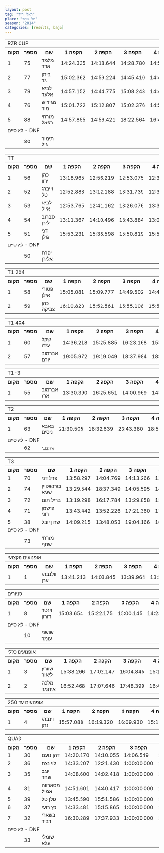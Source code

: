 ```yaml
---
layout: post
tag: "ראלי רייד"
place: "טל שחר"
season: "2014"
categories: [results, baja]
---
```

<table class="line_color">
<tr>
    <td colspan="99" class="title_font">RZR CUP</td>
</tr>
<tr class="rnkh_bkcolor">
    <th class="rnkh_font">מקום</th>
    <th class="rnkh_font">מספר</th>
    <th class="rnkh_font">שם</th>
    <th class="rnkh_font">הקפה 1</th>
    <th class="rnkh_font">הקפה 2</th>
    <th class="rnkh_font">הקפה 3</th>
    <th class="rnkh_font">הקפה 4</th>
    <th class="rnkh_font">עונשין</th>
    <th class="rnkh_font">זמן</th>
    <th class="rnkh_font">פער</th>
</tr>
<tr class="rnk_bkcolor">
    <td class="rnk_font">1</td>
    <td class="rnk_font">75</td>
    <td class="rnk_font">מלמד אדר</td>
    <td class="rnk_font">14:24.335</td>
    <td class="rnk_font">14:18.644</td>
    <td class="rnk_font">14:28.780</td>
    <td class="rnk_font">14:50.231</td>
    <td class="rnk_font"></td>
    <td class="rnk_font">58:01.990</td>
    <td class="rnk_font"></td>
</tr>
<tr class="rnk_bkcolor">
    <td class="rnk_font">2</td>
    <td class="rnk_font">77</td>
    <td class="rnk_font">ביתן גד</td>
    <td class="rnk_font">15:02.362</td>
    <td class="rnk_font">14:59.224</td>
    <td class="rnk_font">14:45.410</td>
    <td class="rnk_font">14:47.704</td>
    <td class="rnk_font"></td>
    <td class="rnk_font">59:34.700</td>
    <td class="rnk_font">1:32.710</td>
</tr>
<tr class="rnk_bkcolor">
    <td class="rnk_font">3</td>
    <td class="rnk_font">79</td>
    <td class="rnk_font">לביא אלעד</td>
    <td class="rnk_font">14:57.152</td>
    <td class="rnk_font">14:44.775</td>
    <td class="rnk_font">15:08.243</td>
    <td class="rnk_font">14:44.890</td>
    <td class="rnk_font"></td>
    <td class="rnk_font">59:35.060</td>
    <td class="rnk_font">1:33.070</td>
</tr>
<tr class="rnk_bkcolor">
    <td class="rnk_font">4</td>
    <td class="rnk_font">76</td>
    <td class="rnk_font">מגידיש מור</td>
    <td class="rnk_font">15:01.722</td>
    <td class="rnk_font">15:12.807</td>
    <td class="rnk_font">15:02.376</td>
    <td class="rnk_font">14:50.036</td>
    <td class="rnk_font"></td>
    <td class="rnk_font">1:00:06.941</td>
    <td class="rnk_font">2:04.951</td>
</tr>
<tr class="rnk_bkcolor">
    <td class="rnk_font">5</td>
    <td class="rnk_font">88</td>
    <td class="rnk_font">מזרחי רפאל</td>
    <td class="rnk_font">14:57.855</td>
    <td class="rnk_font">14:56.421</td>
    <td class="rnk_font">18:22.564</td>
    <td class="rnk_font">16:40.725</td>
    <td class="rnk_font"></td>
    <td class="rnk_font">1:04:57.565</td>
    <td class="rnk_font">6:55.575</td>
</tr>
<tr>
    <td colspan="99" class="subtitle_font">לא סיים - DNF</td>
</tr>
<tr class="rnk_bkcolor">
    <td class="rnk_font"></td>
    <td class="rnk_font">80</td>
    <td class="rnk_font">תימור גיל</td>
    <td class="rnk_font"></td>
    <td class="rnk_font"></td>
    <td class="rnk_font"></td>
    <td class="rnk_font"></td>
    <td class="rnk_font"></td>
    <td class="rnk_font"></td>
    <td class="rnk_font"></td>
</tr>
</table>
<table class="line_color">
<tr>
    <td colspan="99" class="title_font">TT</td>
</tr>
<tr class="rnkh_bkcolor">
    <th class="rnkh_font">מקום</th>
    <th class="rnkh_font">מספר</th>
    <th class="rnkh_font">שם</th>
    <th class="rnkh_font">הקפה 1</th>
    <th class="rnkh_font">הקפה 2</th>
    <th class="rnkh_font">הקפה 3</th>
    <th class="rnkh_font">הקפה 4</th>
    <th class="rnkh_font">עונשין</th>
    <th class="rnkh_font">זמן</th>
    <th class="rnkh_font">פער</th>
</tr>
<tr class="rnk_bkcolor">
    <td class="rnk_font">1</td>
    <td class="rnk_font">56</td>
    <td class="rnk_font">כהן ירון</td>
    <td class="rnk_font">13:18.965</td>
    <td class="rnk_font">12:56.219</td>
    <td class="rnk_font">12:53.075</td>
    <td class="rnk_font">12:39.457</td>
    <td class="rnk_font"></td>
    <td class="rnk_font">51:47.716</td>
    <td class="rnk_font"></td>
</tr>
<tr class="rnk_bkcolor">
    <td class="rnk_font">2</td>
    <td class="rnk_font">52</td>
    <td class="rnk_font">וייברג טל</td>
    <td class="rnk_font">12:52.888</td>
    <td class="rnk_font">13:12.188</td>
    <td class="rnk_font">13:31.739</td>
    <td class="rnk_font">12:31.363</td>
    <td class="rnk_font"></td>
    <td class="rnk_font">52:08.178</td>
    <td class="rnk_font">20.462</td>
</tr>
<tr class="rnk_bkcolor">
    <td class="rnk_font">3</td>
    <td class="rnk_font">53</td>
    <td class="rnk_font">לביא אייל</td>
    <td class="rnk_font">12:53.765</td>
    <td class="rnk_font">12:41.162</td>
    <td class="rnk_font">13:26.076</td>
    <td class="rnk_font">13:35.403</td>
    <td class="rnk_font"></td>
    <td class="rnk_font">52:36.406</td>
    <td class="rnk_font">48.690</td>
</tr>
<tr class="rnk_bkcolor">
    <td class="rnk_font">4</td>
    <td class="rnk_font">54</td>
    <td class="rnk_font">סברוב לירן</td>
    <td class="rnk_font">13:11.367</td>
    <td class="rnk_font">14:10.496</td>
    <td class="rnk_font">13:43.884</td>
    <td class="rnk_font">13:04.311</td>
    <td class="rnk_font"></td>
    <td class="rnk_font">54:10.058</td>
    <td class="rnk_font">2:22.342</td>
</tr>
<tr class="rnk_bkcolor">
    <td class="rnk_font">5</td>
    <td class="rnk_font">51</td>
    <td class="rnk_font">דני גולן</td>
    <td class="rnk_font">15:53.231</td>
    <td class="rnk_font">15:38.598</td>
    <td class="rnk_font">15:50.819</td>
    <td class="rnk_font">15:52.337</td>
    <td class="rnk_font"></td>
    <td class="rnk_font">1:03:14.985</td>
    <td class="rnk_font">11:27.269</td>
</tr>
<tr>
    <td colspan="99" class="subtitle_font">לא סיים - DNF</td>
</tr>
<tr class="rnk_bkcolor">
    <td class="rnk_font"></td>
    <td class="rnk_font">50</td>
    <td class="rnk_font">יפרח אלירן</td>
    <td class="rnk_font"></td>
    <td class="rnk_font"></td>
    <td class="rnk_font"></td>
    <td class="rnk_font"></td>
    <td class="rnk_font"></td>
    <td class="rnk_font"></td>
    <td class="rnk_font"></td>
</tr>
</table>
<table class="line_color">
<tr>
    <td colspan="99" class="title_font">T1 2X4</td>
</tr>
<tr class="rnkh_bkcolor">
    <th class="rnkh_font">מקום</th>
    <th class="rnkh_font">מספר</th>
    <th class="rnkh_font">שם</th>
    <th class="rnkh_font">הקפה 1</th>
    <th class="rnkh_font">הקפה 2</th>
    <th class="rnkh_font">הקפה 3</th>
    <th class="rnkh_font">הקפה 4</th>
    <th class="rnkh_font">עונשין</th>
    <th class="rnkh_font">זמן</th>
    <th class="rnkh_font">פער</th>
</tr>
<tr class="rnk_bkcolor">
    <td class="rnk_font">1</td>
    <td class="rnk_font">58</td>
    <td class="rnk_font">פטורי אילן</td>
    <td class="rnk_font">15:05.081</td>
    <td class="rnk_font">15:09.777</td>
    <td class="rnk_font">14:49.502</td>
    <td class="rnk_font">14:47.962</td>
    <td class="rnk_font"></td>
    <td class="rnk_font">59:52.322</td>
    <td class="rnk_font"></td>
</tr>
<tr class="rnk_bkcolor">
    <td class="rnk_font">2</td>
    <td class="rnk_font">59</td>
    <td class="rnk_font">כהן צביקה</td>
    <td class="rnk_font">16:10.820</td>
    <td class="rnk_font">15:52.561</td>
    <td class="rnk_font">15:55.108</td>
    <td class="rnk_font">15:50.291</td>
    <td class="rnk_font"></td>
    <td class="rnk_font">1:03:48.780</td>
    <td class="rnk_font">3:56.458</td>
</tr>
</table>
<table class="line_color">
<tr>
    <td colspan="99" class="title_font">T1 4X4</td>
</tr>
<tr class="rnkh_bkcolor">
    <th class="rnkh_font">מקום</th>
    <th class="rnkh_font">מספר</th>
    <th class="rnkh_font">שם</th>
    <th class="rnkh_font">הקפה 1</th>
    <th class="rnkh_font">הקפה 2</th>
    <th class="rnkh_font">הקפה 3</th>
    <th class="rnkh_font">הקפה 4</th>
    <th class="rnkh_font">עונשין</th>
    <th class="rnkh_font">זמן</th>
    <th class="rnkh_font">פער</th>
</tr>
<tr class="rnk_bkcolor">
    <td class="rnk_font">1</td>
    <td class="rnk_font">60</td>
    <td class="rnk_font">שקל עידו</td>
    <td class="rnk_font">14:36.218</td>
    <td class="rnk_font">15:25.885</td>
    <td class="rnk_font">16:23.168</td>
    <td class="rnk_font">15:28.629</td>
    <td class="rnk_font"></td>
    <td class="rnk_font">1:01:53.900</td>
    <td class="rnk_font"></td>
</tr>
<tr class="rnk_bkcolor">
    <td class="rnk_font">2</td>
    <td class="rnk_font">57</td>
    <td class="rnk_font">אברמוב יורם</td>
    <td class="rnk_font">19:05.972</td>
    <td class="rnk_font">19:19.049</td>
    <td class="rnk_font">18:37.984</td>
    <td class="rnk_font">18:47.008</td>
    <td class="rnk_font"></td>
    <td class="rnk_font">1:15:50.013</td>
    <td class="rnk_font">13:56.113</td>
</tr>
</table>
<table class="line_color">
<tr>
    <td colspan="99" class="title_font">T1-3</td>
</tr>
<tr class="rnkh_bkcolor">
    <th class="rnkh_font">מקום</th>
    <th class="rnkh_font">מספר</th>
    <th class="rnkh_font">שם</th>
    <th class="rnkh_font">הקפה 1</th>
    <th class="rnkh_font">הקפה 2</th>
    <th class="rnkh_font">הקפה 3</th>
    <th class="rnkh_font">הקפה 4</th>
    <th class="rnkh_font">עונשין</th>
    <th class="rnkh_font">זמן</th>
    <th class="rnkh_font">פער</th>
</tr>
<tr class="rnk_bkcolor">
    <td class="rnk_font">1</td>
    <td class="rnk_font">55</td>
    <td class="rnk_font">אברמוב ארז</td>
    <td class="rnk_font">13:30.390</td>
    <td class="rnk_font">16:25.651</td>
    <td class="rnk_font">14:00.969</td>
    <td class="rnk_font">14:01.927</td>
    <td class="rnk_font"></td>
    <td class="rnk_font">57:58.937</td>
    <td class="rnk_font"></td>
</tr>
</table>
<table class="line_color">
<tr>
    <td colspan="99" class="title_font">T2</td>
</tr>
<tr class="rnkh_bkcolor">
    <th class="rnkh_font">מקום</th>
    <th class="rnkh_font">מספר</th>
    <th class="rnkh_font">שם</th>
    <th class="rnkh_font">הקפה 1</th>
    <th class="rnkh_font">הקפה 2</th>
    <th class="rnkh_font">הקפה 3</th>
    <th class="rnkh_font">הקפה 4</th>
    <th class="rnkh_font">עונשין</th>
    <th class="rnkh_font">זמן</th>
    <th class="rnkh_font">פער</th>
</tr>
<tr class="rnk_bkcolor">
    <td class="rnk_font">1</td>
    <td class="rnk_font">63</td>
    <td class="rnk_font">באבא ניסים</td>
    <td class="rnk_font">21:30.505</td>
    <td class="rnk_font">18:32.639</td>
    <td class="rnk_font">23:43.380</td>
    <td class="rnk_font">18:57.887</td>
    <td class="rnk_font"></td>
    <td class="rnk_font">1:22:44.411</td>
    <td class="rnk_font"></td>
</tr>
<tr>
    <td colspan="99" class="subtitle_font">לא סיים - DNF</td>
</tr>
<tr class="rnk_bkcolor">
    <td class="rnk_font"></td>
    <td class="rnk_font">62</td>
    <td class="rnk_font">גז צבי</td>
    <td class="rnk_font"></td>
    <td class="rnk_font"></td>
    <td class="rnk_font"></td>
    <td class="rnk_font"></td>
    <td class="rnk_font"></td>
    <td class="rnk_font"></td>
    <td class="rnk_font"></td>
</tr>
</table>
<table class="line_color">
<tr>
    <td colspan="99" class="title_font">T3</td>
</tr>
<tr class="rnkh_bkcolor">
    <th class="rnkh_font">מקום</th>
    <th class="rnkh_font">מספר</th>
    <th class="rnkh_font">שם</th>
    <th class="rnkh_font">הקפה 1</th>
    <th class="rnkh_font">הקפה 2</th>
    <th class="rnkh_font">הקפה 3</th>
    <th class="rnkh_font">הקפה 4</th>
    <th class="rnkh_font">עונשין</th>
    <th class="rnkh_font">זמן</th>
    <th class="rnkh_font">פער</th>
</tr>
<tr class="rnk_bkcolor">
    <td class="rnk_font">1</td>
    <td class="rnk_font">70</td>
    <td class="rnk_font">פרל דני</td>
    <td class="rnk_font">13:58.297</td>
    <td class="rnk_font">14:04.769</td>
    <td class="rnk_font">14:13.266</td>
    <td class="rnk_font">13:58.633</td>
    <td class="rnk_font"></td>
    <td class="rnk_font">56:14.965</td>
    <td class="rnk_font"></td>
</tr>
<tr class="rnk_bkcolor">
    <td class="rnk_font">2</td>
    <td class="rnk_font">74</td>
    <td class="rnk_font">בורנשטיין שגיא</td>
    <td class="rnk_font">13:29.544</td>
    <td class="rnk_font">18:37.349</td>
    <td class="rnk_font">14:05.595</td>
    <td class="rnk_font">14:00.890</td>
    <td class="rnk_font"></td>
    <td class="rnk_font">1:00:13.378</td>
    <td class="rnk_font">3:58.413</td>
</tr>
<tr class="rnk_bkcolor">
    <td class="rnk_font">3</td>
    <td class="rnk_font">72</td>
    <td class="rnk_font">בריל תום</td>
    <td class="rnk_font">13:19.298</td>
    <td class="rnk_font">16:17.784</td>
    <td class="rnk_font">13:29.858</td>
    <td class="rnk_font">12:59.539</td>
    <td class="rnk_font">5:00.000</td>
    <td class="rnk_font">1:01:06.479</td>
    <td class="rnk_font">4:51.514</td>
</tr>
<tr class="rnk_bkcolor">
    <td class="rnk_font">4</td>
    <td class="rnk_font">71</td>
    <td class="rnk_font">פישמן רוני</td>
    <td class="rnk_font">13:43.442</td>
    <td class="rnk_font">13:52.226</td>
    <td class="rnk_font">17:21.360</td>
    <td class="rnk_font">17:03.008</td>
    <td class="rnk_font"></td>
    <td class="rnk_font">1:02:00.036</td>
    <td class="rnk_font">5:45.071</td>
</tr>
<tr class="rnk_bkcolor">
    <td class="rnk_font">5</td>
    <td class="rnk_font">38</td>
    <td class="rnk_font">שרון יובל</td>
    <td class="rnk_font">14:09.215</td>
    <td class="rnk_font">13:48.053</td>
    <td class="rnk_font">19:04.166</td>
    <td class="rnk_font">16:46.711</td>
    <td class="rnk_font"></td>
    <td class="rnk_font">1:03:48.145</td>
    <td class="rnk_font">7:33.180</td>
</tr>
<tr>
    <td colspan="99" class="subtitle_font">לא סיים - DNF</td>
</tr>
<tr class="rnk_bkcolor">
    <td class="rnk_font"></td>
    <td class="rnk_font">73</td>
    <td class="rnk_font">מזרחי שחף</td>
    <td class="rnk_font"></td>
    <td class="rnk_font"></td>
    <td class="rnk_font"></td>
    <td class="rnk_font"></td>
    <td class="rnk_font"></td>
    <td class="rnk_font"></td>
    <td class="rnk_font"></td>
</tr>
</table>
<table class="line_color">
<tr>
    <td colspan="99" class="title_font">אופנועים מקצועי</td>
</tr>
<tr class="rnkh_bkcolor">
    <th class="rnkh_font">מקום</th>
    <th class="rnkh_font">מספר</th>
    <th class="rnkh_font">שם</th>
    <th class="rnkh_font">הקפה 1</th>
    <th class="rnkh_font">הקפה 2</th>
    <th class="rnkh_font">הקפה 3</th>
    <th class="rnkh_font">הקפה 4</th>
    <th class="rnkh_font">עונשין</th>
    <th class="rnkh_font">זמן</th>
    <th class="rnkh_font">פער</th>
</tr>
<tr class="rnk_bkcolor">
    <td class="rnk_font">1</td>
    <td class="rnk_font">1</td>
    <td class="rnk_font">וולנברג ערן</td>
    <td class="rnk_font">13:41.213</td>
    <td class="rnk_font">14:03.845</td>
    <td class="rnk_font">13:39.964</td>
    <td class="rnk_font">13:18.643</td>
    <td class="rnk_font"></td>
    <td class="rnk_font">54:43.665</td>
    <td class="rnk_font"></td>
</tr>
</table>
<table class="line_color">
<tr>
    <td colspan="99" class="title_font">סניורים</td>
</tr>
<tr class="rnkh_bkcolor">
    <th class="rnkh_font">מקום</th>
    <th class="rnkh_font">מספר</th>
    <th class="rnkh_font">שם</th>
    <th class="rnkh_font">הקפה 1</th>
    <th class="rnkh_font">הקפה 2</th>
    <th class="rnkh_font">הקפה 3</th>
    <th class="rnkh_font">הקפה 4</th>
    <th class="rnkh_font">עונשין</th>
    <th class="rnkh_font">זמן</th>
    <th class="rnkh_font">פער</th>
</tr>
<tr class="rnk_bkcolor">
    <td class="rnk_font">1</td>
    <td class="rnk_font">8</td>
    <td class="rnk_font">וינטר דורון</td>
    <td class="rnk_font">15:03.654</td>
    <td class="rnk_font">15:22.175</td>
    <td class="rnk_font">15:00.145</td>
    <td class="rnk_font">14:23.455</td>
    <td class="rnk_font"></td>
    <td class="rnk_font">59:49.429</td>
    <td class="rnk_font"></td>
</tr>
<tr>
    <td colspan="99" class="subtitle_font">לא סיים - DNF</td>
</tr>
<tr class="rnk_bkcolor">
    <td class="rnk_font"></td>
    <td class="rnk_font">10</td>
    <td class="rnk_font">שושני עומר</td>
    <td class="rnk_font"></td>
    <td class="rnk_font"></td>
    <td class="rnk_font"></td>
    <td class="rnk_font"></td>
    <td class="rnk_font"></td>
    <td class="rnk_font"></td>
    <td class="rnk_font"></td>
</tr>
</table>
<table class="line_color">
<tr>
    <td colspan="99" class="title_font">אופנועים כללי</td>
</tr>
<tr class="rnkh_bkcolor">
    <th class="rnkh_font">מקום</th>
    <th class="rnkh_font">מספר</th>
    <th class="rnkh_font">שם</th>
    <th class="rnkh_font">הקפה 1</th>
    <th class="rnkh_font">הקפה 2</th>
    <th class="rnkh_font">הקפה 3</th>
    <th class="rnkh_font">הקפה 4</th>
    <th class="rnkh_font">עונשין</th>
    <th class="rnkh_font">זמן</th>
    <th class="rnkh_font">פער</th>
</tr>
<tr class="rnk_bkcolor">
    <td class="rnk_font">1</td>
    <td class="rnk_font">3</td>
    <td class="rnk_font">שוורץ ליאור</td>
    <td class="rnk_font">15:38.266</td>
    <td class="rnk_font">17:02.147</td>
    <td class="rnk_font">16:04.845</td>
    <td class="rnk_font">15:11.673</td>
    <td class="rnk_font"></td>
    <td class="rnk_font">1:03:56.931</td>
    <td class="rnk_font"></td>
</tr>
<tr class="rnk_bkcolor">
    <td class="rnk_font">2</td>
    <td class="rnk_font">2</td>
    <td class="rnk_font">מלכה איתמר</td>
    <td class="rnk_font">16:52.468</td>
    <td class="rnk_font">17:07.646</td>
    <td class="rnk_font">17:48.399</td>
    <td class="rnk_font">16:48.278</td>
    <td class="rnk_font"></td>
    <td class="rnk_font">1:08:36.791</td>
    <td class="rnk_font">4:39.860</td>
</tr>
</table>
<table class="line_color">
<tr>
    <td colspan="99" class="title_font">אופנועים עד 250</td>
</tr>
<tr class="rnkh_bkcolor">
    <th class="rnkh_font">מקום</th>
    <th class="rnkh_font">מספר</th>
    <th class="rnkh_font">שם</th>
    <th class="rnkh_font">הקפה 1</th>
    <th class="rnkh_font">הקפה 2</th>
    <th class="rnkh_font">הקפה 3</th>
    <th class="rnkh_font">הקפה 4</th>
    <th class="rnkh_font">עונשין</th>
    <th class="rnkh_font">זמן</th>
    <th class="rnkh_font">פער</th>
</tr>
<tr class="rnk_bkcolor">
    <td class="rnk_font">1</td>
    <td class="rnk_font">4</td>
    <td class="rnk_font">וינברג נתן</td>
    <td class="rnk_font">15:57.088</td>
    <td class="rnk_font">16:19.320</td>
    <td class="rnk_font">16:09.930</td>
    <td class="rnk_font">15:15.402</td>
    <td class="rnk_font"></td>
    <td class="rnk_font">1:03:41.740</td>
    <td class="rnk_font"></td>
</tr>
</table>
<table class="line_color">
<tr>
    <td colspan="99" class="title_font">QUAD</td>
</tr>
<tr class="rnkh_bkcolor">
    <th class="rnkh_font">מקום</th>
    <th class="rnkh_font">מספר</th>
    <th class="rnkh_font">שם</th>
    <th class="rnkh_font">הקפה 1</th>
    <th class="rnkh_font">הקפה 2</th>
    <th class="rnkh_font">הקפה 3</th>
    <th class="rnkh_font">הקפה 4</th>
    <th class="rnkh_font">עונשין</th>
    <th class="rnkh_font">זמן</th>
    <th class="rnkh_font">פער</th>
</tr>
<tr class="rnk_bkcolor">
    <td class="rnk_font">1</td>
    <td class="rnk_font">30</td>
    <td class="rnk_font">דהן נועם</td>
    <td class="rnk_font">14:20.170</td>
    <td class="rnk_font">14:10.055</td>
    <td class="rnk_font">14:06.549</td>
    <td class="rnk_font">14:24.057</td>
    <td class="rnk_font"></td>
    <td class="rnk_font">57:00.831</td>
    <td class="rnk_font"></td>
</tr>
<tr class="rnk_bkcolor">
    <td class="rnk_font">2</td>
    <td class="rnk_font">36</td>
    <td class="rnk_font">לוי נצח</td>
    <td class="rnk_font">14:33.207</td>
    <td class="rnk_font">12:21.430</td>
    <td class="rnk_font">1:00:00.000</td>
    <td class="rnk_font">1:00:00.000</td>
    <td class="rnk_font"></td>
    <td class="rnk_font">2:26:54.637</td>
    <td class="rnk_font">1:29:53.806</td>
</tr>
<tr class="rnk_bkcolor">
    <td class="rnk_font">3</td>
    <td class="rnk_font">35</td>
    <td class="rnk_font">יוגב שחר</td>
    <td class="rnk_font">14:08.600</td>
    <td class="rnk_font">14:02.418</td>
    <td class="rnk_font">1:00:00.000</td>
    <td class="rnk_font">1:00:00.000</td>
    <td class="rnk_font"></td>
    <td class="rnk_font">2:28:11.018</td>
    <td class="rnk_font">1:31:10.187</td>
</tr>
<tr class="rnk_bkcolor">
    <td class="rnk_font">4</td>
    <td class="rnk_font">31</td>
    <td class="rnk_font">מסארווה אמיל</td>
    <td class="rnk_font">14:51.601</td>
    <td class="rnk_font">14:40.417</td>
    <td class="rnk_font">1:00:00.000</td>
    <td class="rnk_font">1:00:00.000</td>
    <td class="rnk_font"></td>
    <td class="rnk_font">2:29:32.018</td>
    <td class="rnk_font">1:32:31.187</td>
</tr>
<tr class="rnk_bkcolor">
    <td class="rnk_font">5</td>
    <td class="rnk_font">39</td>
    <td class="rnk_font">גולן טל</td>
    <td class="rnk_font">13:45.590</td>
    <td class="rnk_font">15:51.586</td>
    <td class="rnk_font">1:00:00.000</td>
    <td class="rnk_font">1:00:00.000</td>
    <td class="rnk_font"></td>
    <td class="rnk_font">2:29:37.176</td>
    <td class="rnk_font">1:32:36.345</td>
</tr>
<tr class="rnk_bkcolor">
    <td class="rnk_font">6</td>
    <td class="rnk_font">37</td>
    <td class="rnk_font">כץ רועי</td>
    <td class="rnk_font">14:33.481</td>
    <td class="rnk_font">15:15.865</td>
    <td class="rnk_font">1:00:00.000</td>
    <td class="rnk_font">1:00:00.000</td>
    <td class="rnk_font"></td>
    <td class="rnk_font">2:29:49.346</td>
    <td class="rnk_font">1:32:48.515</td>
</tr>
<tr class="rnk_bkcolor">
    <td class="rnk_font">7</td>
    <td class="rnk_font">32</td>
    <td class="rnk_font">בשארי דביר</td>
    <td class="rnk_font">16:30.289</td>
    <td class="rnk_font">17:37.933</td>
    <td class="rnk_font">1:00:00.000</td>
    <td class="rnk_font">1:00:00.000</td>
    <td class="rnk_font"></td>
    <td class="rnk_font">2:34:08.222</td>
    <td class="rnk_font">1:37:07.391</td>
</tr>
<tr>
    <td colspan="99" class="subtitle_font">לא סיים - DNF</td>
</tr>
<tr class="rnk_bkcolor">
    <td class="rnk_font"></td>
    <td class="rnk_font">33</td>
    <td class="rnk_font">שומלי עלא</td>
    <td class="rnk_font"></td>
    <td class="rnk_font"></td>
    <td class="rnk_font"></td>
    <td class="rnk_font"></td>
    <td class="rnk_font"></td>
    <td class="rnk_font"></td>
    <td class="rnk_font"></td>
</tr>
</table>
